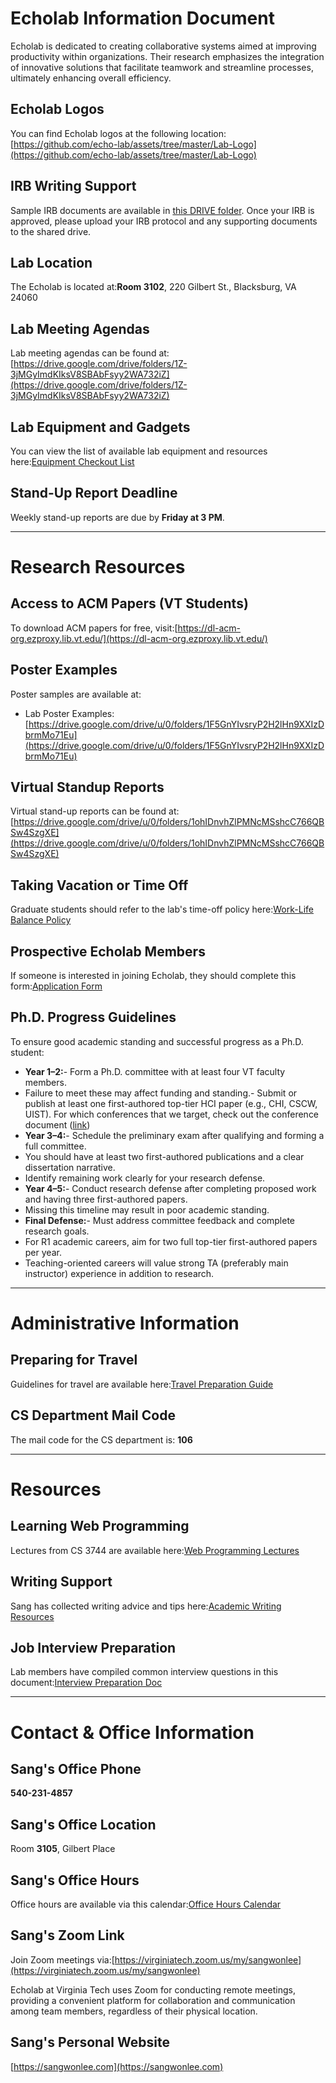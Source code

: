 # Echolab Information Document

Echolab is dedicated to creating collaborative systems aimed at improving productivity within organizations. Their research emphasizes the integration of innovative solutions that facilitate teamwork and streamline processes, ultimately enhancing overall efficiency.

## Echolab Logos

You can find Echolab logos at the following location:[https://github.com/echo-lab/assets/tree/master/Lab-Logo](https://github.com/echo-lab/assets/tree/master/Lab-Logo)

## IRB Writing Support

Sample IRB documents are available in [this DRIVE folder](https://drive.google.com/drive/u/0/folders/15DvNatgKxIHfDbEQ1DWK8QNNi0dLknps). Once your IRB is approved, please upload your IRB protocol and any supporting documents to the shared drive.

## Lab Location

The Echolab is located at:**Room 3102**, 220 Gilbert St., Blacksburg, VA 24060

## Lab Meeting Agendas

Lab meeting agendas can be found at: [https://drive.google.com/drive/folders/1Z-3jMGyImdKIksV8SBAbFsyy2WA732iZ](https://drive.google.com/drive/folders/1Z-3jMGyImdKIksV8SBAbFsyy2WA732iZ)

## Lab Equipment and Gadgets

You can view the list of available lab equipment and resources here:[Equipment Checkout List](https://docs.google.com/spreadsheets/d/15MMN-L71muFZ6XsXugaZv0JZKoxsR7KxLGTP9dQhTvw/edit?usp=sharing)

## Stand-Up Report Deadline

Weekly stand-up reports are due by **Friday at 3 PM**.

---

# Research Resources

## Access to ACM Papers (VT Students)

To download ACM papers for free, visit:[https://dl-acm-org.ezproxy.lib.vt.edu/](https://dl-acm-org.ezproxy.lib.vt.edu/)

## Poster Examples

Poster samples are available at:

- Lab Poster Examples: [https://drive.google.com/drive/u/0/folders/1F5GnYIvsryP2H2lHn9XXIzDbrmMo71Eu](https://drive.google.com/drive/u/0/folders/1F5GnYIvsryP2H2lHn9XXIzDbrmMo71Eu)

## Virtual Standup Reports

Virtual stand-up reports can be found at:[https://drive.google.com/drive/u/0/folders/1ohIDnvhZlPMNcMSshcC766QBSw4SzgXE](https://drive.google.com/drive/u/0/folders/1ohIDnvhZlPMNcMSshcC766QBSw4SzgXE)

## Taking Vacation or Time Off

Graduate students should refer to the lab's time-off policy here:[Work-Life Balance Policy](https://github.com/echo-lab/lab-policy/blob/master/04_Work-Life_Balance.md)

## Prospective Echolab Members

If someone is interested in joining Echolab, they should complete this form:[Application Form](https://forms.gle/gzM3fb5iK9Jt1SPLA)

## Ph.D. Progress Guidelines

To ensure good academic standing and successful progress as a Ph.D. student:

- **Year 1–2:**- Form a Ph.D. committee with at least four VT faculty members.
- Failure to meet these may affect funding and standing.- Submit or publish at least one first-authored top-tier HCI paper (e.g., CHI, CSCW, UIST). For which conferences that we target, check out the conference document ([link](https://github.com/wooogler/assets/blob/master/06_Conferences.md))
- **Year 3–4:**- Schedule the preliminary exam after qualifying and forming a full committee.
- You should have at least two first-authored publications and a clear dissertation narrative.
- Identify remaining work clearly for your research defense.
- **Year 4–5:**- Conduct research defense after completing proposed work and having three first-authored papers.
- Missing this timeline may result in poor academic standing.
- **Final Defense:**- Must address committee feedback and complete research goals.
- For R1 academic careers, aim for two full top-tier first-authored papers per year.
- Teaching-oriented careers will value strong TA (preferably main instructor) experience in addition to research.

---

# Administrative Information

## Preparing for Travel

Guidelines for travel are available here:[Travel Preparation Guide](https://github.com/echo-lab/lab-policy/blob/master/Assets/Administrative/Travel.md)

## CS Department Mail Code

The mail code for the CS department is: **106**

---

# Resources

## Learning Web Programming

Lectures from CS 3744 are available here:[Web Programming Lectures](https://github.com/echo-lab/assets/blob/master/TechinicalResources/WebProgrammingClass(3744)/WebProgrammingLectures.md)

## Writing Support

Sang has collected writing advice and tips here:[Academic Writing Resources](https://github.com/echo-lab/assets/blob/master/Writing/AcademicWriting.md)

## Job Interview Preparation

Lab members have compiled common interview questions in this document:[Interview Preparation Doc](https://docs.google.com/document/d/1UMBYQGmli2kwo0fcNlXQ8QhsBQLX3Mxl-X4PpH3fUpw/edit?usp=sharing)

---

# Contact & Office Information

## Sang's Office Phone

**540-231-4857**

## Sang's Office Location

Room **3105**, Gilbert Place

## Sang's Office Hours

Office hours are available via this calendar:[Office Hours Calendar](https://calendar.google.com/calendar/u/0/embed?src=vt.edu_5tmbc6074d596tpc5a831qo3j0@group.calendar.google.com&ctz=America/New_York)

## Sang's Zoom Link

Join Zoom meetings via:[https://virginiatech.zoom.us/my/sangwonlee](https://virginiatech.zoom.us/my/sangwonlee)

Echolab at Virginia Tech uses Zoom for conducting remote meetings, providing a convenient platform for collaboration and communication among team members, regardless of their physical location.

## Sang's Personal Website

[https://sangwonlee.com](https://sangwonlee.com)
